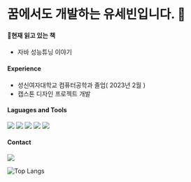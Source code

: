 # 꿈에서도 개발하는 유세빈입니다. 👋
<h4>📖현재 읽고 있는 책</h4>
  <ul>
    <li>자바 성능튜닝 이야기</li>
  </ul>


<h4>Experience</h4>
  <ul>
    <li>성신여자대학교 컴퓨터공학과 졸업( 2023년 2월 )</li>
    <li>캡스톤 디자인 프로젝트 개발</li>
  </ul>
  
<h4>Laguages and Tools</h4>

<img src="https://img.shields.io/badge/Java-007396?style=flat-square&logo=Java&logoColor=white"/> <img src="https://img.shields.io/badge/Spring Boot-6DB33F?style=flat-square&logo=Spring Boot&logoColor=white"/> <img src="https://img.shields.io/badge/JUnit5-25A162?style=flat-square&logo=JUnit5&logoColor=white"/> <img src="https://img.shields.io/badge/MySQL-4479A1?style=flat-square&logo=MySQL&logoColor=white"/> <img src="https://img.shields.io/badge/Git-F05032?style=flat-square&logo=Git&logoColor=white"/>

<h4>Contact</h4>
<p>
<!-- <a href="https://sebin-yu.tistory.com/" target="_blank"><img src="https://img.shields.io/badge/BLOG-00B8FC?style=flat-square&logo=Apache&logoColor=white"/></a> -->
<a href="sebinyu72@gmail.com" target="_blank"><img src="https://img.shields.io/badge/sebinyu72@gmail.com-EA4335?style=flat-square&logo=Gmail&logoColor=white"/></a>
</p>


<!-- ![SebinYu's GitHub stats](https://github-readme-stats.vercel.app/api?username=SebinYu&show_icons=true&theme=dark)    -->
![Top Langs](https://github-readme-stats.vercel.app/api/top-langs/?username=SebinYu&layout=compact&theme=transparent)
<!--
**SebinYu/SebinYu** is a ✨ _special_ ✨ repository because its `README.md` (this file) appears on your GitHub profile.

Here are some ideas to get you started:

- 🔭 I’m currently working on ...
- 🌱 I’m currently learning ...
- 👯 I’m looking to collaborate on ...
- 🤔 I’m looking for help with ...
- 💬 Ask me about ...
- 📫 How to reach me: ...
- 😄 Pronouns: ...
- ⚡ Fun fact: ...

 -->
